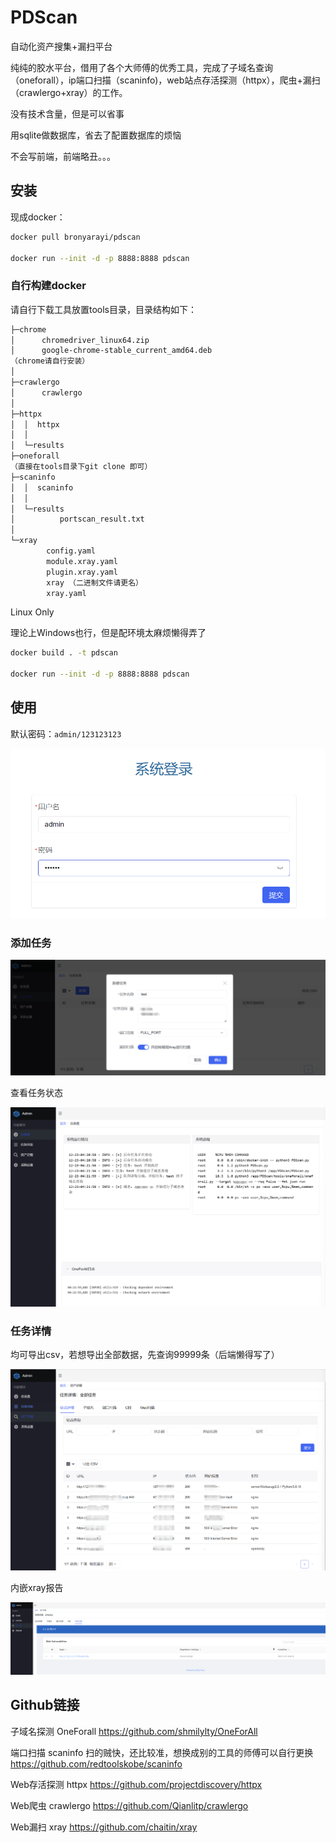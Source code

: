 # PDScan

自动化资产搜集+漏扫平台

纯纯的胶水平台，借用了各个大师傅的优秀工具，完成了子域名查询（oneforall），ip端口扫描（scaninfo)，web站点存活探测（httpx），爬虫+漏扫（crawlergo+xray）的工作。

没有技术含量，但是可以省事

用sqlite做数据库，省去了配置数据库的烦恼

不会写前端，前端略丑。。。

## 安装

现成docker：

```bash
docker pull bronyarayi/pdscan

docker run --init -d -p 8888:8888 pdscan
```

### 自行构建docker

请自行下载工具放置tools目录，目录结构如下：

```bash
├─chrome
│      chromedriver_linux64.zip
│      google-chrome-stable_current_amd64.deb
（chrome请自行安装）
│
├─crawlergo
│      crawlergo
│
├─httpx
│  │  httpx
│  │
│  └─results
├─oneforall
（直接在tools目录下git clone 即可）
├─scaninfo
│  │  scaninfo
│  │
│  └─results
│          portscan_result.txt
│
└─xray
        config.yaml
        module.xray.yaml
        plugin.xray.yaml
        xray （二进制文件请更名）
        xray.yaml
```

Linux Only

理论上Windows也行，但是配环境太麻烦懒得弄了

```bash
docker build . -t pdscan

docker run --init -d -p 8888:8888 pdscan
```



## 使用

默认密码：`admin/123123123`

![image-20221223122118115](.assets/.README.assets/image-20221223122118115.png)


### 添加任务

![image-20221223122156036](.assets/.README.assets/image-20221223122156036.png)

查看任务状态

![image-20221223122227998](.assets/.README.assets/image-20221223122227998.png)

### 任务详情

均可导出csv，若想导出全部数据，先查询99999条（后端懒得写了）

![image-20221223122948608](.assets/.README.assets/image-20221223122948608.png)



内嵌xray报告

![image-20221223145710029](.assets/.README.assets/image-20221223145710029.png)







## Github链接

子域名探测 OneForall
https://github.com/shmilylty/OneForAll

端口扫描 scaninfo
扫的贼快，还比较准，想换成别的工具的师傅可以自行更换
https://github.com/redtoolskobe/scaninfo

Web存活探测 httpx
https://github.com/projectdiscovery/httpx

Web爬虫 crawlergo
https://github.com/Qianlitp/crawlergo

Web漏扫 xray
https://github.com/chaitin/xray

